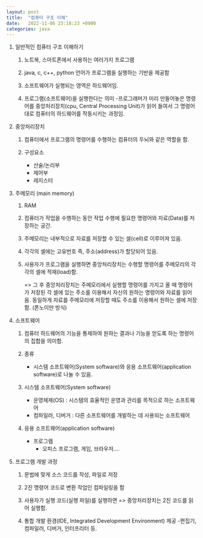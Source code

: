 ```yaml
---
layout: post
title:  "컴퓨터 구조 이해"
date:   2022-11-06 23:18:23 +0900
categories: java
---
```

1. 일반적인 컴퓨터 구조 이해하기

    1) 노트북, 스마트폰에서 사용하는 여러가지 프로그램

    2) java, c, c++, python 언어가 프로그램을 실행하는 기반을 제공함

    3) 소프트웨어가 실행되는 영역은 하드웨어임.

    4) 프로그램(소프트웨어)을 실행한다는 의미
        -프로그래머가 미리 만들어놓은 명령어를
         중앙처리장치(cpu, Central Processing Unit)가 읽어 들여서
         그 명령어대로 컴퓨터의 하드웨어를 작동시키는 과정임.

2. 중앙처리장치

    1) 컴퓨터에서 프로그램의 명령어를 수행하는 컴퓨터의 두뇌와 같은 역할을 함.

    2) 구성요소
        - 산술/논리부
        - 제어부
        - 레지스터

3. 주메모리 (main memory)

    1) RAM

    2) 컴퓨터가 작업을 수행하는 동안 작업 수행에 필요한
       명령어와 자료(Data)를 저장하는 공간.

    3) 주메모리는 내부적으로 자료를 저장할 수 있는 셀(cell)로 이루어져 있음.

    4) 각각의 셀에는 고유번호 즉, 주소(address)가 할당되어 있음.

    5) 사용자가 프로그램을 실행하면 중앙처리장치는 수행할 명령어를
       주메모리의 각각의 셀에 적재(load)함.

       => 그 후 중앙처리장치는 주메모리에서 실행할 명령어를 가지고 올 때
          명령어가 저장된 각 셀에 있는 주소를 이용해서
          자신의 원하는 명령어와 자료를 읽어옴.
          동일하게 자료를 주메모리에 저장할 때도 주소를 이용해서 원하는 셀에 저장함.
          (폰노이만 방식)

4. 소프트웨어

    1) 컴퓨터 하드웨어의 기능을 통제하여 원하는 결과나 기능을 얻도록 하는
       명령어의 집합을 의미함.

    2) 종류
       - 시스템 소프트웨어(System software)와
         응용 소프트웨어(application software)로 나눌 수 있음.

    3) 시스템 소프트웨어(System software)
       - 운영체제(OS) : 시스템의 효율적인 운영과 관리를 목적으로 하는 소프트웨어
       - 컴파일러, 디버거 : 다른 소프트웨어를 개발하는 데 사용되는 소프트웨어

    4) 응용 소프트웨어(application software)
       - 프로그램
            - 오피스 프로그램, 게임, 브라우저....

5. 프로그램 개발 과정

    1) 문법에 맞게 소스 코드를 작성, 파일로 저장

    2) 2진 명령어 코드로 변환 작업인 컴파일링을 함

    3) 사용자가 실행 코드(실행 파일)를 실행하면 => 중앙처리장치는 2진 코드를 읽어 실행함.

    4) 통합 개발 환경(IDE, Integrated Development Environment) 제공
            -편집기, 컴파일러, 디버거, 인터프리터 등.
